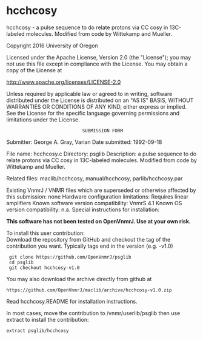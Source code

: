# hcchcosy
 hcchcosy - a pulse sequence to do relate protons via CC cosy in 13C-labeled
 molecules. Modified from code by Wittekamp and Mueller.

 Copyright 2016 University of Oregon

 Licensed under the Apache License, Version 2.0 (the "License");
 you may not use this file except in compliance with the License.
 You may obtain a copy of the License at

   http://www.apache.org/licenses/LICENSE-2.0

 Unless required by applicable law or agreed to in writing, software
 distributed under the License is distributed on an "AS IS" BASIS,
 WITHOUT WARRANTIES OR CONDITIONS OF ANY KIND, either express or implied.
 See the License for the specific language governing permissions and
 limitations under the License.

                                SUBMISSION FORM

Submitter:      George A. Gray, Varian
Date submitted: 1992-09-18

File name:      hcchcosy.c
Directory:      psglib
Description:    a pulse sequence to do relate protons via CC cosy in
		13C-labeled molecules. Modified from code by Wittekamp and
		Mueller.

Related files:  maclib/hcchcosy, manual/hcchcosy, parlib/hcchcosy.par


Existing VnmrJ / VNMR files which are superseded or
otherwise affected by this submission:  none
Hardware configuration limitations:     Requires linear amplifiers
Known software version compatibility:   VnmrS 4.1
Known OS version compatibility:         n.a.
Special instructions for installation:

**This software has not been tested on OpenVnmrJ. Use at your own risk.**

To install this user contribution:  
Download the repository from GitHub and checkout the tag of the contribution you want.
Typically tags end in the version (e.g. -v1.0)

     git clone https://github.com/OpenVnmrJ/psglib  
     cd psglib  
     git checkout hcchcosy-v1.0


You may also download the archive directly from github at

    https://github.com/OpenVnmrJ/maclib/archive/hcchcosy-v1.0.zip

Read hcchcosy.README for installation instructions.

In most cases, move the contribution to /vnmr/userlib/psglib 
then use extract to install the contribution:  

    extract psglib/hcchcosy